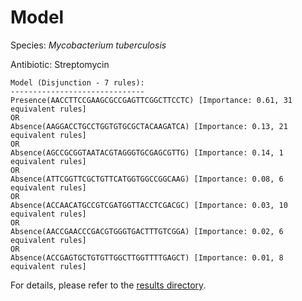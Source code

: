 
# Model

Species: *Mycobacterium tuberculosis*

Antibiotic: Streptomycin

```
Model (Disjunction - 7 rules):
------------------------------
Presence(AACCTTCCGAAGCGCCGAGTTCGGCTTCCTC) [Importance: 0.61, 31 equivalent rules]
OR
Absence(AAGGACCTGCCTGGTGTGCGCTACAAGATCA) [Importance: 0.13, 21 equivalent rules]
OR
Absence(AGCCGCGGTAATACGTAGGGTGCGAGCGTTG) [Importance: 0.14, 1 equivalent rules]
OR
Absence(ATTCGGTTCGCTGTTCATGGTGGCCGGCAAG) [Importance: 0.08, 6 equivalent rules]
OR
Absence(ACCAACATGCCGTCGATGGTTACCTCGACGC) [Importance: 0.03, 10 equivalent rules]
OR
Absence(AACCGAACCCGACGTGGGTGACTTTGTCGGA) [Importance: 0.02, 6 equivalent rules]
OR
Absence(ACCGAGTGCTGTGTTGGCTTGGTTTTGAGCT) [Importance: 0.01, 8 equivalent rules]

```

For details, please refer to the [results directory](../../../../../results/scm_b/mycobacterium%20tuberculosis/streptomycin/repeat_7/).

